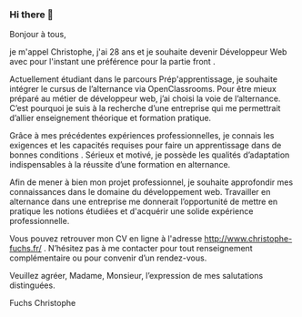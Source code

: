 ### Hi there 👋

Bonjour à tous,

je m'appel Christophe, j'ai 28 ans et je souhaite devenir Développeur Web avec pour l'instant une préférence pour la partie front .

Actuellement étudiant dans le parcours Prép'apprentissage, je souhaite intégrer le cursus de l’alternance via OpenClassrooms. Pour être mieux préparé au métier de développeur web, j’ai choisi la voie de l’alternance. C’est pourquoi je suis à la recherche d’une entreprise qui me permettrait d’allier enseignement théorique et formation pratique.

Grâce à mes précédentes expériences professionnelles, je connais les exigences et les capacités requises pour faire un apprentissage dans de bonnes conditions . Sérieux et motivé, je possède les qualités d’adaptation indispensables à la réussite d’une formation en alternance.

Afin de mener à bien mon projet professionnel, je souhaite approfondir mes connaissances dans le domaine du développement web. Travailler en alternance dans une entreprise me donnerait l’opportunité de mettre en pratique les notions étudiées et d'acquérir une solide expérience professionnelle.

Vous pouvez retrouver mon CV en ligne à l'adresse http://www.christophe-fuchs.fr/ . N’hésitez pas à me contacter pour tout renseignement complémentaire ou pour convenir d’un rendez-vous.

Veuillez agréer, Madame, Monsieur, l’expression de mes salutations distinguées.

Fuchs Christophe
